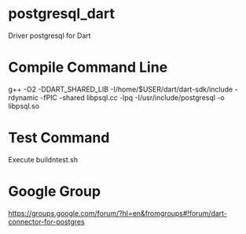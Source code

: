 postgresql_dart
==============

Driver postgresql for Dart

Compile Command Line
====================

g++ -O2 -DDART_SHARED_LIB -I/home/$USER/dart/dart-sdk/include -rdynamic -fPIC -shared libpsql.cc -lpq -I/usr/include/postgresql -o libpsql.so

Test Command
============

Execute buildntest.sh

Google Group
============

https://groups.google.com/forum/?hl=en&fromgroups#!forum/dart-connector-for-postgres